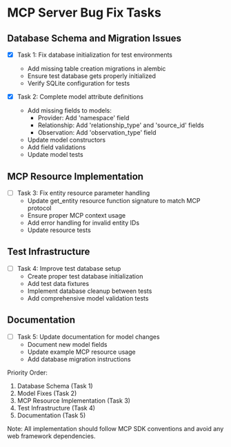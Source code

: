 # MCP Server Bug Fix Tasks

## Database Schema and Migration Issues
- [x] Task 1: Fix database initialization for test environments
  - Add missing table creation migrations in alembic
  - Ensure test database gets properly initialized
  - Verify SQLite configuration for tests

- [x] Task 2: Complete model attribute definitions
  - Add missing fields to models:
    - Provider: Add 'namespace' field
    - Relationship: Add 'relationship_type' and 'source_id' fields 
    - Observation: Add 'observation_type' field
  - Update model constructors
  - Add field validations
  - Update model tests

## MCP Resource Implementation
- [ ] Task 3: Fix entity resource parameter handling
  - Update get_entity resource function signature to match MCP protocol
  - Ensure proper MCP context usage
  - Add error handling for invalid entity IDs
  - Update resource tests

## Test Infrastructure
- [ ] Task 4: Improve test database setup
  - Create proper test database initialization
  - Add test data fixtures
  - Implement database cleanup between tests
  - Add comprehensive model validation tests

## Documentation
- [ ] Task 5: Update documentation for model changes
  - Document new model fields
  - Update example MCP resource usage
  - Add database migration instructions

Priority Order:
1. Database Schema (Task 1)
2. Model Fixes (Task 2)
3. MCP Resource Implementation (Task 3)
4. Test Infrastructure (Task 4)
5. Documentation (Task 5)

Note: All implementation should follow MCP SDK conventions and avoid any web framework dependencies.

